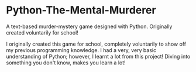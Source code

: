 # Python-The-Mental-Murderer
A text-based murder-mystery game designed with Python. Originally created voluntarily for school! 

I originally created this game for school, completely voluntarily to show off my previous programming knowledge. I had a very, very basic understanding of Python; however, I learnt a lot from this project! Diving into something you don't know, makes you learn a lot!
